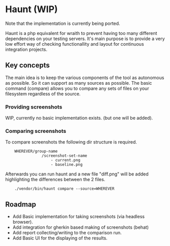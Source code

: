 # Haunt (WIP)

Note that the implementation is currently being ported. 

Haunt is a php equivalent for wraith to prevent having too many different
dependencies on your testing servers. It's main purpose is to provide 
a very low effort way of checking functionallity and layout for 
continuous integration projects. 

## Key concepts
The main idea is to keep the various components of the tool as autonomous
as possible. So it can support as many sources as possible. The basic 
command (compare) allows you to compare any sets of files on your filesystem
regardless of the source. 

### Providing screenshots
WIP, currently no basic implementation exists. (but one will be added). 

### Comparing screenshots
To compare screenshots the following dir structure is required. 

``` 
    WHEREVER/group-name
                /screenshot-set-name
                    - current.png
                    - baseline.png
```

Afterwards you can run haunt and a new file "diff.png" will be added highlighting 
the differences between the 2 files. 

``` 
    ./vendor/bin/haunt compare --source=WHEREVER
```

## Roadmap

- Add Basic implementation for taking screenshots (via headless browser).
- Add integration for gherkin based making of screenshots (behat)
- Add report collecting/writing to the comparison run. 
- Add Basic UI for the displaying of the results.